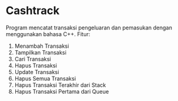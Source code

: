 # Cashtrack
Program mencatat transaksi pengeluaran dan pemasukan dengan menggunakan bahasa C++.
Fitur:
1. Menambah Transaksi
2. Tampilkan Transaksi
3. Cari Transaksi
4. Hapus Transaksi
5. Update Transaksi
6. Hapus Semua Transaksi
7. Hapus Transaksi Terakhir dari Stack
8. Hapus Transaksi Pertama dari Queue
